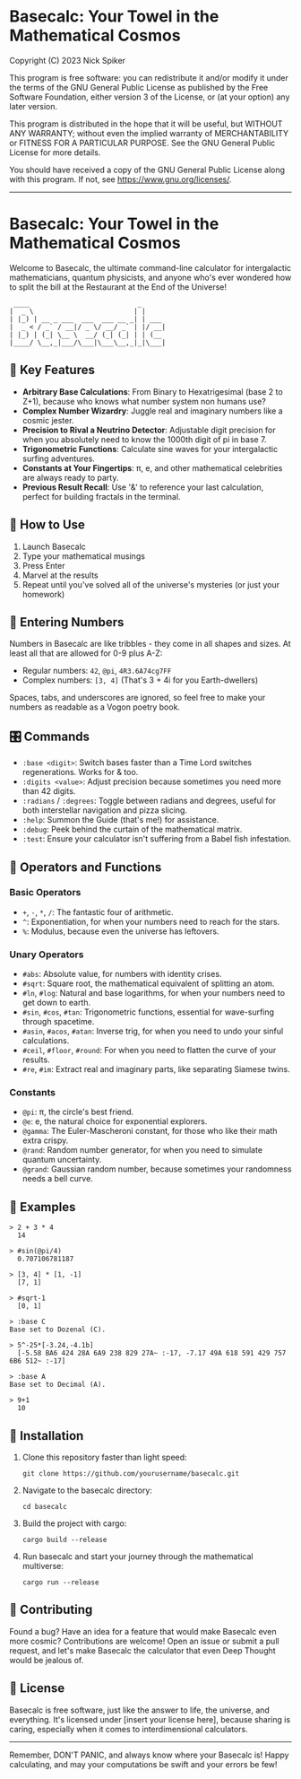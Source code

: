 # Basecalc: Your Towel in the Mathematical Cosmos

Copyright (C) 2023 Nick Spiker

This program is free software: you can redistribute it and/or modify
it under the terms of the GNU General Public License as published by
the Free Software Foundation, either version 3 of the License, or
(at your option) any later version.

This program is distributed in the hope that it will be useful,
but WITHOUT ANY WARRANTY; without even the implied warranty of
MERCHANTABILITY or FITNESS FOR A PARTICULAR PURPOSE.  See the
GNU General Public License for more details.

You should have received a copy of the GNU General Public License
along with this program.  If not, see <https://www.gnu.org/licenses/>.

---

# Basecalc: Your Towel in the Mathematical Cosmos

Welcome to Basecalc, the ultimate command-line calculator for intergalactic mathematicians, quantum physicists, and anyone who's ever wondered how to split the bill at the Restaurant at the End of the Universe!

```
 ____                           _      
|  _ \                         | |     
| |_) | __ _ ___  ___  ___ __ _| | ___ 
|  _ < / _` / __|/ _ \/ __/ _` | |/ __|
| |_) | (_| \__ \  __/ (_| (_| | | (__ 
|____/ \__,_|___/\___|\___\__,_|_|\___|
```

## 🚀 Key Features

- **Arbitrary Base Calculations**: From Binary to Hexatrigesimal (base 2 to Z+1), because who knows what number system non humans use?
- **Complex Number Wizardry**: Juggle real and imaginary numbers like a cosmic jester.
- **Precision to Rival a Neutrino Detector**: Adjustable digit precision for when you absolutely need to know the 1000th digit of pi in base 7.
- **Trigonometric Functions**: Calculate sine waves for your intergalactic surfing adventures.
- **Constants at Your Fingertips**: π, e, and other mathematical celebrities are always ready to party.
- **Previous Result Recall**: Use '&' to reference your last calculation, perfect for building fractals in the terminal.

## 🧮 How to Use

1. Launch Basecalc
2. Type your mathematical musings
3. Press Enter
4. Marvel at the results
5. Repeat until you've solved all of the universe's mysteries (or just your homework)

## 🔢 Entering Numbers

Numbers in Basecalc are like tribbles - they come in all shapes and sizes. At least all that are allowed for 0-9 plus A-Z:

- Regular numbers: `42`, `@pi`, `4R3.6A74cg7FF`
- Complex numbers: `[3, 4]` (That's 3 + 4i for you Earth-dwellers)

Spaces, tabs, and underscores are ignored, so feel free to make your numbers as readable as a Vogon poetry book.

## 🎛️ Commands

- `:base <digit>`: Switch bases faster than a Time Lord switches regenerations. Works for & too.
- `:digits <value>`: Adjust precision because sometimes you need more than 42 digits.
- `:radians` / `:degrees`: Toggle between radians and degrees, useful for both interstellar navigation and pizza slicing.
- `:help`: Summon the Guide (that's me!) for assistance.
- `:debug`: Peek behind the curtain of the mathematical matrix.
- `:test`: Ensure your calculator isn't suffering from a Babel fish infestation.

## 🧠 Operators and Functions

### Basic Operators
- `+`, `-`, `*`, `/`: The fantastic four of arithmetic.
- `^`: Exponentiation, for when your numbers need to reach for the stars.
- `%`: Modulus, because even the universe has leftovers.

### Unary Operators
- `#abs`: Absolute value, for numbers with identity crises.
- `#sqrt`: Square root, the mathematical equivalent of splitting an atom.
- `#ln`, `#log`: Natural and base logarithms, for when your numbers need to get down to earth.
- `#sin`, `#cos`, `#tan`: Trigonometric functions, essential for wave-surfing through spacetime.
- `#asin`, `#acos`, `#atan`: Inverse trig, for when you need to undo your sinful calculations.
- `#ceil`, `#floor`, `#round`: For when you need to flatten the curve of your results.
- `#re`, `#im`: Extract real and imaginary parts, like separating Siamese twins.

### Constants
- `@pi`: π, the circle's best friend.
- `@e`: e, the natural choice for exponential explorers.
- `@gamma`: The Euler-Mascheroni constant, for those who like their math extra crispy.
- `@rand`: Random number generator, for when you need to simulate quantum uncertainty.
- `@grand`: Gaussian random number, because sometimes your randomness needs a bell curve.

## 🌟 Examples

```
> 2 + 3 * 4
  14

> #sin(@pi/4)
  0.707106781187

> [3, 4] * [1, -1]
  [7, 1]

> #sqrt-1
  [0, 1]

> :base C
Base set to Dozenal (C).

> 5^-25*[-3.24,-4.1b]
  [-5.58 BA6 424 28A 6A9 238 829 27A~ :-17, -7.17 49A 618 591 429 757 6B6 512~ :-17]

> :base A
Base set to Decimal (A).

> 9+1
  10
```

## 🚀 Installation

1. Clone this repository faster than light speed:
   ```
   git clone https://github.com/yourusername/basecalc.git
   ```
2. Navigate to the basecalc directory:
   ```
   cd basecalc
   ```
3. Build the project with cargo:
   ```
   cargo build --release
   ```
4. Run basecalc and start your journey through the mathematical multiverse:
   ```
   cargo run --release
   ```

## 🌌 Contributing

Found a bug? Have an idea for a feature that would make Basecalc even more cosmic? Contributions are welcome! Open an issue or submit a pull request, and let's make Basecalc the calculator that even Deep Thought would be jealous of.

## 📜 License

Basecalc is free software, just like the answer to life, the universe, and everything. It's licensed under [insert your license here], because sharing is caring, especially when it comes to interdimensional calculators.

---

Remember, DON'T PANIC, and always know where your Basecalc is! Happy calculating, and may your computations be swift and your errors be few!